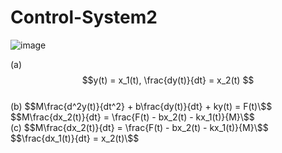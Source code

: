 # Control-System2  

![image](https://github.com/kangjunhyeong/Control-System2/assets/144297425/8f267e3b-914d-4cf6-a368-44924af004a9)  


(a) $$y(t) = x_1(t), \frac{dy(t)}{dt} = x_2(t) $$  
(b) $$M\frac{d^2y(t)}{dt^2} + b\frac{dy(t)}{dt} + ky(t) = F(t)\$$  
$$M\frac{dx_2(t)}{dt} = \frac{F(t) - bx_2(t) - kx_1(t)}{M}\$$  
(c) $$M\frac{dx_2(t)}{dt} = \frac{F(t) - bx_2(t) - kx_1(t)}{M}\$$  
$$\frac{dx_1(t)}{dt} = x_2(t)\$$


